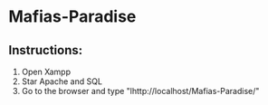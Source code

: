 # Mafias-Paradise
## Instructions:
1. Open Xampp
2. Star Apache and SQL
3. Go to the browser and type "lhttp://localhost/Mafias-Paradise/"
